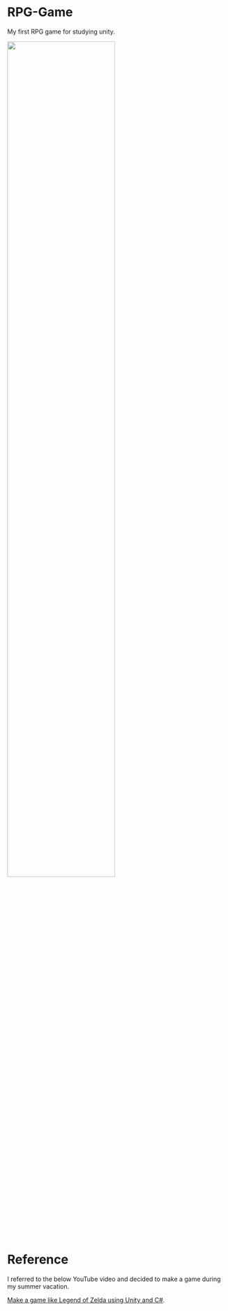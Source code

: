 # RPG-Game
My first RPG game for studying unity.

[<img src="https://i.ytimg.com/vi/xMJdr_4UwT4/maxresdefault.jpg" width="70%">](https://www.youtube.com/watch?v=xMJdr_4UwT4 "RPG Game")

# Reference
I referred to the below YouTube video and decided to make a game during my summer vacation.

 [Make a game like Legend of Zelda using Unity and C#](https://www.youtube.com/playlist?list=PL4vbr3u7UKWp0iM1WIfRjCDTI03u43Zfuhttps://pages.github.com/).
